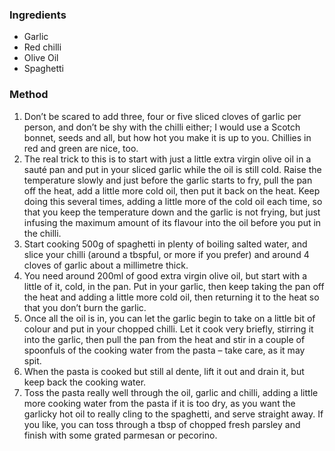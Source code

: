 ### Ingredients 

* Garlic 
* Red chilli 
* Olive Oil
* Spaghetti 

### Method

1. Don’t be scared to add three, four or five sliced cloves of garlic per person, and don’t be shy with the chilli either; I would use a Scotch bonnet, seeds and all, but how hot you make it is up to you. Chillies in red and green are nice, too.
2. The real trick to this is to start with just a little extra virgin olive oil in a sauté pan and put in your sliced garlic while the oil is still cold. Raise the temperature slowly and just before the garlic starts to fry, pull the pan off the heat, add a little more cold oil, then put it back on the heat. Keep doing this several times, adding a little more of the cold oil each time, so that you keep the temperature down and the garlic is not frying, but just infusing the maximum amount of its flavour into the oil before you put in the chilli.
3. Start cooking 500g of spaghetti in plenty of boiling salted water, and slice your chilli (around a tbspful, or more if you prefer) and around 4 cloves of garlic about a millimetre thick.
4. You need around 200ml of good extra virgin olive oil, but start with a little of it, cold, in the pan. Put in your garlic, then keep taking the pan off the heat and adding a little more cold oil, then returning it to the heat so that you don’t burn the garlic.
5. Once all the oil is in, you can let the garlic begin to take on a little bit of colour and put in your chopped chilli. Let it cook very briefly, stirring it into the garlic, then pull the pan from the heat and stir in a couple of spoonfuls of the cooking water from the pasta – take care, as it may spit.
6. When the pasta is cooked but still al dente, lift it out and drain it, but keep back the cooking water.
7. Toss the pasta really well through the oil, garlic and chilli, adding a little more cooking water from the pasta if it is too dry, as you want the garlicky hot oil to really cling to the spaghetti, and serve straight away. If you like, you can toss through a tbsp of chopped fresh parsley and finish with some grated parmesan or pecorino.